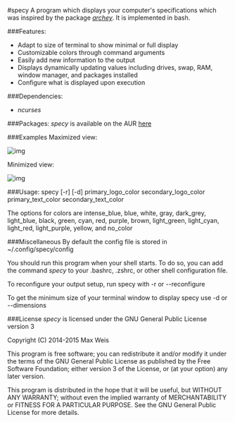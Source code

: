 #specy
A program which displays your computer's specifications which was inspired by the package [*archey*](https://aur.archlinux.org/packages/archey/). It is implemented in bash.

###Features:
- Adapt to size of terminal to show minimal or full display
- Customizable colors through command arguments
- Easily add new information to the output
- Displays dynamically updating values including drives, swap, RAM, window manager, and packages installed
- Configure what is displayed upon execution

###Dependencies:
- *ncurses*

###Packages:
*specy* is available on the AUR [here](https://aur.archlinux.org/packages/specy)

###Examples
Maximized view:

![img](https://farm8.staticflickr.com/7366/16269250637_4cbb3207a1_o.png)

Minimized view:

![img](https://farm9.staticflickr.com/8677/16411466791_903a7e78e5_n.jpg)

###Usage:
    specy [-r] [-d] primary_logo_color secondary_logo_color primary_text_color secondary_text_color
    
The options for colors are intense_blue, blue, white, gray, dark_grey, light_blue, black, green, cyan, red, purple, brown, light_green, light_cyan, light_red, light_purple, yellow, and no_color


###Miscellaneous
By default the config file is stored in ~/.config/specy/config

You should run this program when your shell starts. To do so, you can add the command *specy* to your .bashrc, .zshrc, or other shell configuration file.

To reconfigure your output setup, run specy with -r or --reconfigure

To get the minimum size of your terminal window to display specy use -d or
--dimensions


###License
*specy* is licensed under the GNU General Public License version 3 


Copyright (C) 2014-2015  Max Weis

This program is free software; you can redistribute it and/or
modify it under the terms of the GNU General Public License
as published by the Free Software Foundation; either version 3
of the License, or (at your option) any later version.

This program is distributed in the hope that it will be useful,
but WITHOUT ANY WARRANTY; without even the implied warranty of
MERCHANTABILITY or FITNESS FOR A PARTICULAR PURPOSE.  See the
GNU General Public License for more details.

